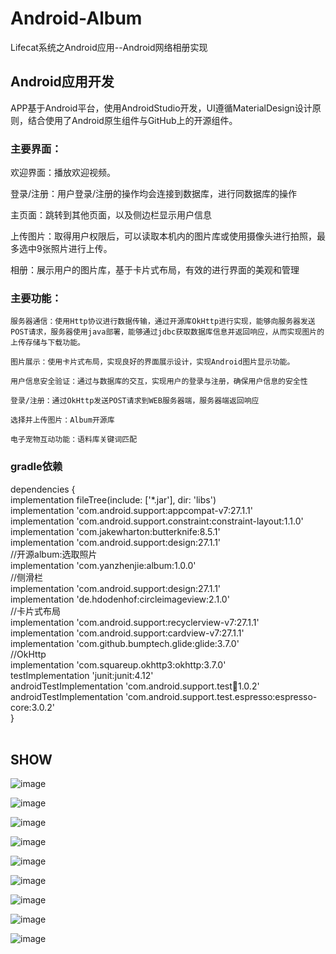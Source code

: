 # Android-Album
Lifecat系统之Android应用--Android网络相册实现

## Android应用开发

APP基于Android平台，使用AndroidStudio开发，UI遵循MaterialDesign设计原则，结合使用了Android原生组件与GitHub上的开源组件。

### 主要界面：

  欢迎界面：播放欢迎视频。

  登录/注册：用户登录/注册的操作均会连接到数据库，进行同数据库的操作

  主页面：跳转到其他页面，以及侧边栏显示用户信息

  上传图片：取得用户权限后，可以读取本机内的图片库或使用摄像头进行拍照，最多选中9张照片进行上传。

  相册：展示用户的图片库，基于卡片式布局，有效的进行界面的美观和管理

### 主要功能：

    服务器通信：使用Http协议进行数据传输，通过开源库OkHttp进行实现，能够向服务器发送POST请求，服务器使用java部署，能够通过jdbc获取数据库信息并返回响应，从而实现图片的上传存储与下载功能。

    图片展示：使用卡片式布局，实现良好的界面展示设计，实现Android图片显示功能。

    用户信息安全验证：通过与数据库的交互，实现用户的登录与注册，确保用户信息的安全性

    登录/注册：通过OkHttp发送POST请求到WEB服务器端，服务器端返回响应

    选择并上传图片：Album开源库

    电子宠物互动功能：语料库关键词匹配
  
### gradle依赖
dependencies {  
        implementation fileTree(include: ['*.jar'], dir: 'libs')  
        implementation 'com.android.support:appcompat-v7:27.1.1'  
        implementation 'com.android.support.constraint:constraint-layout:1.1.0'  
        implementation 'com.jakewharton:butterknife:8.5.1'  
        implementation 'com.android.support:design:27.1.1'  
        //开源album:选取照片  
        implementation 'com.yanzhenjie:album:1.0.0'  
        //侧滑栏  
        implementation 'com.android.support:design:27.1.1'  
        implementation 'de.hdodenhof:circleimageview:2.1.0'  
        //卡片式布局  
        implementation 'com.android.support:recyclerview-v7:27.1.1'  
        implementation 'com.android.support:cardview-v7:27.1.1'   
        implementation 'com.github.bumptech.glide:glide:3.7.0'  
        //OkHttp  
        implementation 'com.squareup.okhttp3:okhttp:3.7.0'  
        testImplementation 'junit:junit:4.12'  
        androidTestImplementation 'com.android.support.test:runner:1.0.2'  
        androidTestImplementation 'com.android.support.test.espresso:espresso-core:3.0.2'  
  }  
  
## SHOW
 ![image](https://img-blog.csdn.net/20180510170053798?watermark/2/text/aHR0cHM6Ly9ibG9nLmNzZG4ubmV0L3dzaDU5NjgyMzkxOQ==/font/5a6L5L2T/fontsize/400/fill/I0JBQkFCMA==/dissolve/70)
 
 ![image](https://img-blog.csdn.net/20180510170115342?watermark/2/text/aHR0cHM6Ly9ibG9nLmNzZG4ubmV0L3dzaDU5NjgyMzkxOQ==/font/5a6L5L2T/fontsize/400/fill/I0JBQkFCMA==/dissolve/70)
 
 ![image](https://img-blog.csdn.net/20180510170246857?watermark/2/text/aHR0cHM6Ly9ibG9nLmNzZG4ubmV0L3dzaDU5NjgyMzkxOQ==/font/5a6L5L2T/fontsize/400/fill/I0JBQkFCMA==/dissolve/70)
 
 ![image](https://img-blog.csdn.net/20180510170308303?watermark/2/text/aHR0cHM6Ly9ibG9nLmNzZG4ubmV0L3dzaDU5NjgyMzkxOQ==/font/5a6L5L2T/fontsize/400/fill/I0JBQkFCMA==/dissolve/70)
 
 ![image](https://img-blog.csdn.net/2018051017033881?watermark/2/text/aHR0cHM6Ly9ibG9nLmNzZG4ubmV0L3dzaDU5NjgyMzkxOQ==/font/5a6L5L2T/fontsize/400/fill/I0JBQkFCMA==/dissolve/70)
 
 ![image](https://img-blog.csdn.net/20180510170406690?watermark/2/text/aHR0cHM6Ly9ibG9nLmNzZG4ubmV0L3dzaDU5NjgyMzkxOQ==/font/5a6L5L2T/fontsize/400/fill/I0JBQkFCMA==/dissolve/70)
 
 ![image](https://img-blog.csdn.net/20180510170436135?watermark/2/text/aHR0cHM6Ly9ibG9nLmNzZG4ubmV0L3dzaDU5NjgyMzkxOQ==/font/5a6L5L2T/fontsize/400/fill/I0JBQkFCMA==/dissolve/70)
 
 ![image](https://img-blog.csdn.net/2018051017045469?watermark/2/text/aHR0cHM6Ly9ibG9nLmNzZG4ubmV0L3dzaDU5NjgyMzkxOQ==/font/5a6L5L2T/fontsize/400/fill/I0JBQkFCMA==/dissolve/70)

![image](https://img-blog.csdn.net/20180510170517458?watermark/2/text/aHR0cHM6Ly9ibG9nLmNzZG4ubmV0L3dzaDU5NjgyMzkxOQ==/font/5a6L5L2T/fontsize/400/fill/I0JBQkFCMA==/dissolve/70)
